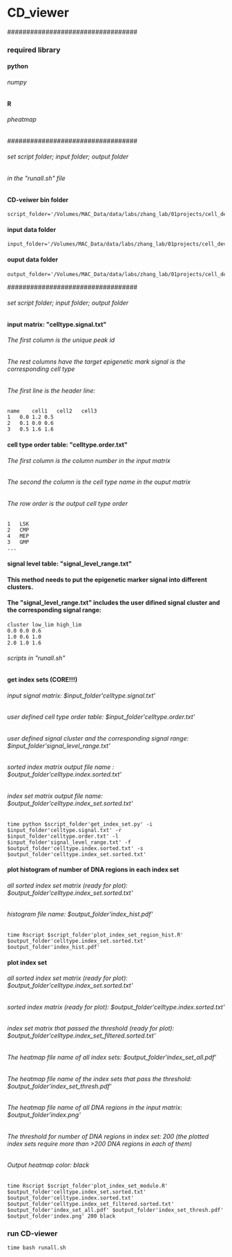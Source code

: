 # CD_viewer

##################################
### required library

#### python
###### numpy

#### R
###### pheatmap


##################################
###### set script folder; input folder; output folder
###### in the "runall.sh" file

#### CD-veiwer bin folder
```
script_folder='/Volumes/MAC_Data/data/labs/zhang_lab/01projects/cell_develop_visual/bin/'
```
#### input data folder
```
input_folder='/Volumes/MAC_Data/data/labs/zhang_lab/01projects/cell_develop_visual/test_data/'
```
#### ouput data folder
```
output_folder='/Volumes/MAC_Data/data/labs/zhang_lab/01projects/cell_develop_visual/test_data_output/'
```

##################################
###### set script folder; input folder; output folder

#### input matrix: "celltype.signal.txt"
###### The first column is the unique peak id
###### The rest columns have the target epigenetic mark signal is the corresponding cell type
###### The first line is the header line:
```
name	cell1	cell2	cell3
1	0.0	1.2	0.5
2	0.1	0.0	0.6
3	0.5	1.6	1.6
```

#### cell type order table: "celltype.order.txt"
###### The first column is the column number in the input matrix
###### The second the column is the cell type name in the ouput matrix
###### The row order is the output cell type order
```
1	LSK
2	CMP
4	MEP
3	GMP
...
```

#### signal level table: "signal_level_range.txt"
#### This method needs to put the epigenetic marker signal into different clusters.
#### The "signal_level_range.txt" includes the user difined signal cluster and the corresponding signal range:
```
cluster	low_lim	high_lim
0.0	0.0	0.6
1.0	0.6	1.0
2.0	1.0	1.6
```

###### scripts in "runall.sh"
#### get index sets (CORE!!!)
###### input signal matrix: $input_folder'celltype.signal.txt'
###### user defined cell type order table: $input_folder'celltype.order.txt'
###### user defined signal cluster and the corresponding signal range: $input_folder'signal_level_range.txt'
###### sorted index matrix output file name : $output_folder'celltype.index.sorted.txt'
###### index set matrix output file name: $output_folder'celltype.index_set.sorted.txt'
```
time python $script_folder'get_index_set.py' -i $input_folder'celltype.signal.txt' -r $input_folder'celltype.order.txt' -l $input_folder'signal_level_range.txt' -f $output_folder'celltype.index.sorted.txt' -s $output_folder'celltype.index_set.sorted.txt'
```

#### plot histogram of number of DNA regions in each index set
###### all sorted index set matrix (ready for plot): $output_folder'celltype.index_set.sorted.txt'

###### histogram file name: $output_folder'index_hist.pdf'
```
time Rscript $script_folder'plot_index_set_region_hist.R' $output_folder'celltype.index_set.sorted.txt' $output_folder'index_hist.pdf' 
```

#### plot index set
###### all sorted index set matrix (ready for plot): $output_folder'celltype.index_set.sorted.txt'
###### sorted index matrix (ready for plot): $output_folder'celltype.index.sorted.txt'
###### index set matrix that passed the threshold (ready for plot): $output_folder'celltype.index_set_filtered.sorted.txt'
###### The heatmap file name of all index sets: $output_folder'index_set_all.pdf'
###### The heatmap file name of the index sets that pass the threshold: $output_folder'index_set_thresh.pdf'
###### The heatmap file name of all DNA regions in the input matrix: $output_folder'index.png'
###### The threshold for number of DNA regions in index set: 200 (the plotted index sets require more than >200 DNA regions in each of them)
###### Output heatmap color: black

```
time Rscript $script_folder'plot_index_set_module.R' $output_folder'celltype.index_set.sorted.txt' $output_folder'celltype.index.sorted.txt' $output_folder'celltype.index_set_filtered.sorted.txt' $output_folder'index_set_all.pdf' $output_folder'index_set_thresh.pdf' $output_folder'index.png' 200 black
```

### run CD-viewer
```
time bash runall.sh
```